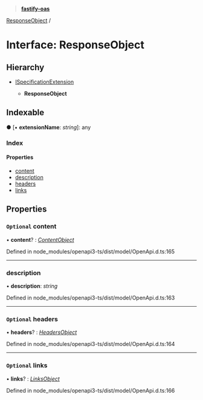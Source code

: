> **[fastify-oas](../README.md)**

[ResponseObject](responseobject.md) /

# Interface: ResponseObject

## Hierarchy

* [ISpecificationExtension](ispecificationextension.md)

  * **ResponseObject**

## Indexable

● \[▪ **extensionName**: *string*\]: any

### Index

#### Properties

* [content](responseobject.md#optional-content)
* [description](responseobject.md#description)
* [headers](responseobject.md#optional-headers)
* [links](responseobject.md#optional-links)

## Properties

### `Optional` content

• **content**? : *[ContentObject](contentobject.md)*

Defined in node_modules/openapi3-ts/dist/model/OpenApi.d.ts:165

___

###  description

• **description**: *string*

Defined in node_modules/openapi3-ts/dist/model/OpenApi.d.ts:163

___

### `Optional` headers

• **headers**? : *[HeadersObject](headersobject.md)*

Defined in node_modules/openapi3-ts/dist/model/OpenApi.d.ts:164

___

### `Optional` links

• **links**? : *[LinksObject](linksobject.md)*

Defined in node_modules/openapi3-ts/dist/model/OpenApi.d.ts:166